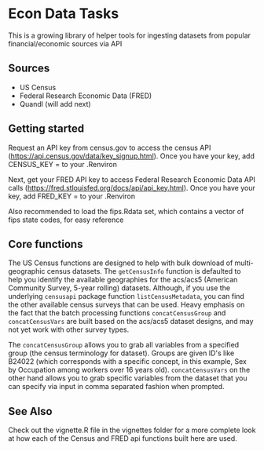 # Econ Data Tasks

This is a growing library of helper tools for ingesting datasets from popular financial/economic sources via API

## Sources

- US Census
- Federal Research Economic Data (FRED)
- Quandl (will add next)

## Getting started

Request an API key from census.gov to access the census API (https://api.census.gov/data/key_signup.html).  Once you have your key, add CENSUS_KEY = <your key> to your .Renviron
  
Next, get your FRED API key to access Federal Research Economic Data API calls (https://fred.stlouisfed.org/docs/api/api_key.html).  Once you have your key, add FRED_KEY = <your key> to your .Renviron
  
Also recommended to load the fips.Rdata set, which contains a vector of fips state codes, for easy reference
  
## Core functions

The US Census functions are designed to help with bulk download of multi-geographic census datasets.  The ```getCensusInfo``` function is defaulted to help you identify the available geographies for the acs/acs5 (American Community Survey, 5-year rolling) datasets.  Although, if you use the underlying ```censusapi``` package function ```listCensusMetadata```, you can find the other available census surveys that can be used.  Heavy emphasis on the fact that the batch processing functions ```concatCensusGroup``` and ```concatCensusVars``` are built based on the acs/acs5 dataset designs, and may not yet work with other survey types.

The ```concatCensusGroup``` allows you to grab all variables from a specified group (the census terminology for dataset).  Groups are given ID's like B24022 (which corresponds with a specific concept, in this example, Sex by Occupation among workers over 16 years old).  ```concatCensusVars``` on the other hand allows you to grab specific variables from the dataset that you can specify via input in comma separated fashion when prompted.

## See Also

Check out the vignette.R file in the vignettes folder for a more complete look at how each of the Census and FRED api functions built here are used.
